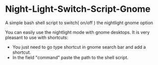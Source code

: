 # Night-Light-Switch-Script-Gnome
A simple bash shell script to switch( on/off ) the nightlight gnome option

You can easily use the nightlight mode with gnome desktops.
It is very pleasant to use with shortcuts:
  - You just need to go type shortcut in gnome search bar and add a shortcut.
  - In the field "command" paste the path to the shell script.
